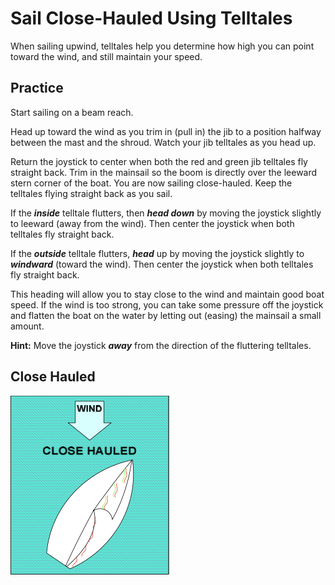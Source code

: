 # Sail Close-Hauled Using Telltales

When sailing upwind, telltales help you determine how high you can point toward the wind, and still maintain your speed.

## Practice

Start sailing on a beam reach.

Head up toward the wind as you trim in (pull in) the jib to a position halfway between the mast and the shroud. Watch your jib telltales as you head up.

Return the joystick to center when both the red and green jib telltales fly straight back. Trim in the mainsail so the boom is directly over the leeward stern corner of the boat. You are now sailing close-hauled. Keep the telltales flying straight back as you sail.

If the _**inside**_ telltale flutters, then _**head down**_ by moving the joystick slightly to leeward (away from the wind). Then center the joystick when both telltales fly straight back.

If the _**outside**_ telltale flutters, _**head**_ up by moving the joystick slightly to _**windward**_ (toward the wind). Then center the joystick when both telltales fly straight back.

This heading will allow you to stay close to the wind and maintain good boat speed. If the wind is too strong, you can take some pressure off the joystick and flatten the boat on the water by letting out (easing) the mainsail a small amount.

**Hint:** Move the joystick _**away**_ from the direction of the fluttering telltales.

## Close Hauled

![Close Hauled](images/close_hauled.png)
